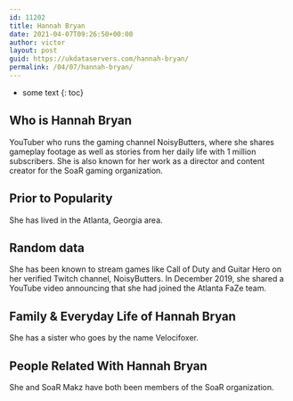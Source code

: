 ```yaml
---
id: 11202
title: Hannah Bryan
date: 2021-04-07T09:26:50+00:00
author: victor
layout: post
guid: https://ukdataservers.com/hannah-bryan/
permalink: /04/07/hannah-bryan/
---
```


* some text
{: toc}


## Who is Hannah Bryan



YouTuber who runs the gaming channel NoisyButters, where she shares gameplay footage as well as stories from her daily life with 1 million subscribers. She is also known for her work as a director and content creator for the SoaR gaming organization. 

                
                
                
## Prior to Popularity



She has lived in the Atlanta, Georgia area. 

                
                
                
## Random data



She has been known to stream games like Call of Duty and Guitar Hero on her verified Twitch channel, NoisyButters. In December 2019, she shared a YouTube video announcing that she had joined the Atlanta FaZe team.

                
                
                
## Family & Everyday Life of Hannah Bryan



She has a sister who goes by the name Velocifoxer. 

                
                
                
## People Related With Hannah Bryan



She and SoaR Makz have both been members of the SoaR organization.

                
              
            
          
          
          